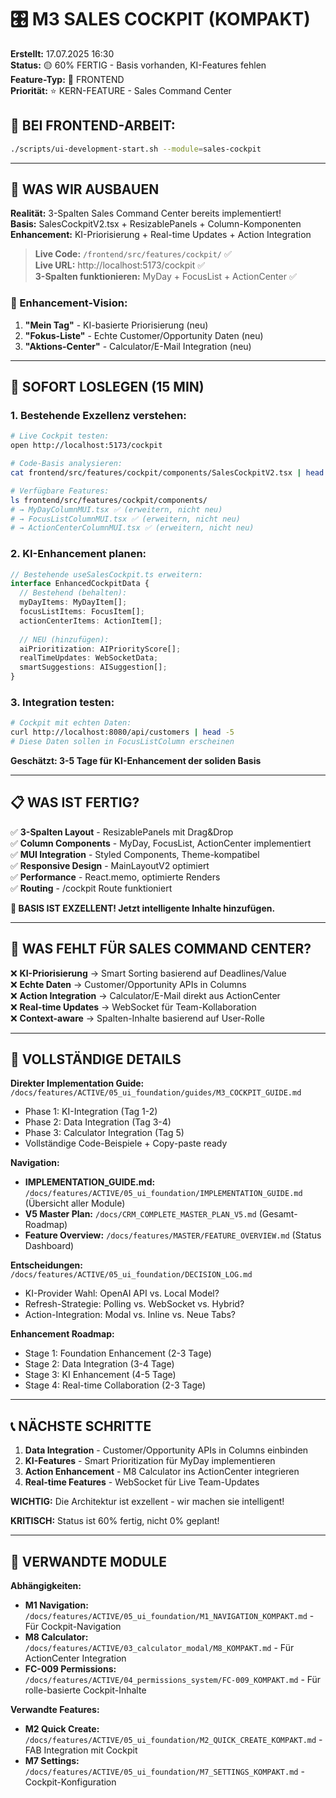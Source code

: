 # 🎛️ M3 SALES COCKPIT (KOMPAKT)

**Erstellt:** 17.07.2025 16:30  
**Status:** 🟡 60% FERTIG - Basis vorhanden, KI-Features fehlen  
**Feature-Typ:** 🎨 FRONTEND  
**Priorität:** ⭐ KERN-FEATURE - Sales Command Center

## 🚨 BEI FRONTEND-ARBEIT:
```bash
./scripts/ui-development-start.sh --module=sales-cockpit
```

---

## 🧠 WAS WIR AUSBAUEN

**Realität:** 3-Spalten Sales Command Center bereits implementiert!  
**Basis:** SalesCockpitV2.tsx + ResizablePanels + Column-Komponenten  
**Enhancement:** KI-Priorisierung + Real-time Updates + Action Integration  

> **Live Code:** `/frontend/src/features/cockpit/` ✅  
> **Live URL:** http://localhost:5173/cockpit ✅  
> **3-Spalten funktionieren:** MyDay + FocusList + ActionCenter ✅  

### 🎯 Enhancement-Vision:
1. **"Mein Tag"** - KI-basierte Priorisierung (neu)
2. **"Fokus-Liste"** - Echte Customer/Opportunity Daten (neu)  
3. **"Aktions-Center"** - Calculator/E-Mail Integration (neu)

---

## 🚀 SOFORT LOSLEGEN (15 MIN)

### 1. **Bestehende Exzellenz verstehen:**
```bash
# Live Cockpit testen:
open http://localhost:5173/cockpit

# Code-Basis analysieren:
cat frontend/src/features/cockpit/components/SalesCockpitV2.tsx | head -50

# Verfügbare Features:
ls frontend/src/features/cockpit/components/
# → MyDayColumnMUI.tsx ✅ (erweitern, nicht neu)
# → FocusListColumnMUI.tsx ✅ (erweitern, nicht neu)
# → ActionCenterColumnMUI.tsx ✅ (erweitern, nicht neu)
```

### 2. **KI-Enhancement planen:**
```typescript
// Bestehende useSalesCockpit.ts erweitern:
interface EnhancedCockpitData {
  // Bestehend (behalten):
  myDayItems: MyDayItem[];
  focusListItems: FocusItem[];
  actionCenterItems: ActionItem[];
  
  // NEU (hinzufügen):
  aiPrioritization: AIPriorityScore[];
  realTimeUpdates: WebSocketData;
  smartSuggestions: AISuggestion[];
}
```

### 3. **Integration testen:**
```bash
# Cockpit mit echten Daten:
curl http://localhost:8080/api/customers | head -5
# Diese Daten sollen in FocusListColumn erscheinen
```

**Geschätzt: 3-5 Tage für KI-Enhancement der soliden Basis**

---

## 📋 WAS IST FERTIG?

✅ **3-Spalten Layout** - ResizablePanels mit Drag&Drop  
✅ **Column Components** - MyDay, FocusList, ActionCenter implementiert  
✅ **MUI Integration** - Styled Components, Theme-kompatibel  
✅ **Responsive Design** - MainLayoutV2 optimiert  
✅ **Performance** - React.memo, optimierte Renders  
✅ **Routing** - /cockpit Route funktioniert  

**🎯 BASIS IST EXZELLENT! Jetzt intelligente Inhalte hinzufügen.**

---

## 🚨 WAS FEHLT FÜR SALES COMMAND CENTER?

❌ **KI-Priorisierung** → Smart Sorting basierend auf Deadlines/Value  
❌ **Echte Daten** → Customer/Opportunity APIs in Columns  
❌ **Action Integration** → Calculator/E-Mail direkt aus ActionCenter  
❌ **Real-time Updates** → WebSocket für Team-Kollaboration  
❌ **Context-aware** → Spalten-Inhalte basierend auf User-Rolle  

---

## 🔗 VOLLSTÄNDIGE DETAILS

**Direkter Implementation Guide:** `/docs/features/ACTIVE/05_ui_foundation/guides/M3_COCKPIT_GUIDE.md`
- Phase 1: KI-Integration (Tag 1-2)
- Phase 2: Data Integration (Tag 3-4)  
- Phase 3: Calculator Integration (Tag 5)
- Vollständige Code-Beispiele + Copy-paste ready

**Navigation:** 
- **IMPLEMENTATION_GUIDE.md:** `/docs/features/ACTIVE/05_ui_foundation/IMPLEMENTATION_GUIDE.md` (Übersicht aller Module)
- **V5 Master Plan:** `/docs/CRM_COMPLETE_MASTER_PLAN_V5.md` (Gesamt-Roadmap)
- **Feature Overview:** `/docs/features/MASTER/FEATURE_OVERVIEW.md` (Status Dashboard)

**Entscheidungen:** `/docs/features/ACTIVE/05_ui_foundation/DECISION_LOG.md`
- KI-Provider Wahl: OpenAI API vs. Local Model?
- Refresh-Strategie: Polling vs. WebSocket vs. Hybrid?
- Action-Integration: Modal vs. Inline vs. Neue Tabs?

**Enhancement Roadmap:**
- Stage 1: Foundation Enhancement (2-3 Tage)
- Stage 2: Data Integration (3-4 Tage)  
- Stage 3: KI Enhancement (4-5 Tage)
- Stage 4: Real-time Collaboration (2-3 Tage)

---

## 📞 NÄCHSTE SCHRITTE

1. **Data Integration** - Customer/Opportunity APIs in Columns einbinden
2. **KI-Features** - Smart Prioritization für MyDay implementieren  
3. **Action Enhancement** - M8 Calculator ins ActionCenter integrieren
4. **Real-time Features** - WebSocket für Live Team-Updates

**WICHTIG:** Die Architektur ist exzellent - wir machen sie intelligent!

**KRITISCH:** Status ist 60% fertig, nicht 0% geplant!

---

## 🔗 VERWANDTE MODULE

**Abhängigkeiten:**
- **M1 Navigation:** `/docs/features/ACTIVE/05_ui_foundation/M1_NAVIGATION_KOMPAKT.md` - Für Cockpit-Navigation
- **M8 Calculator:** `/docs/features/ACTIVE/03_calculator_modal/M8_KOMPAKT.md` - Für ActionCenter Integration
- **FC-009 Permissions:** `/docs/features/ACTIVE/04_permissions_system/FC-009_KOMPAKT.md` - Für rolle-basierte Cockpit-Inhalte

**Verwandte Features:**
- **M2 Quick Create:** `/docs/features/ACTIVE/05_ui_foundation/M2_QUICK_CREATE_KOMPAKT.md` - FAB Integration mit Cockpit
- **M7 Settings:** `/docs/features/ACTIVE/05_ui_foundation/M7_SETTINGS_KOMPAKT.md` - Cockpit-Konfiguration